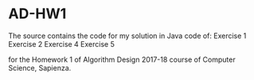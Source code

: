 # AD-HW1

The source contains the code for my solution in Java code of:
Exercise 1
Exercise 2
Exercise 4
Exercise 5

for the Homework 1 of Algorithm Design 2017-18 course of Computer Science, Sapienza. 
